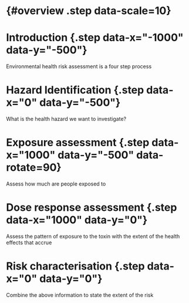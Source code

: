 # {#overview .step data-scale=10}

# Introduction {.step data-x="-1000" data-y="-500"}

Environmental health risk assessment is a four step process

# Hazard Identification {.step data-x="0" data-y="-500"}

What is the health hazard we want to investigate?

# Exposure assessment {.step data-x="1000" data-y="-500" data-rotate=90}

Assess how much are people exposed to

# Dose response assessment {.step data-x="1000" data-y="0"}

Assess the pattern of exposure to the toxin with the extent of the health effects that accrue

# Risk characterisation {.step data-x="0" data-y="0"}

Combine the above information to state the extent of the risk
